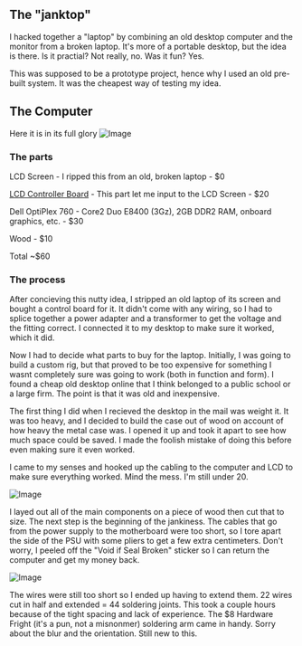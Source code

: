 ## The "janktop"

I hacked together a "laptop" by combining an old desktop computer and the monitor from a broken laptop. It's more of a portable desktop, but the idea is there. Is it practial? Not really, no. Was it fun? Yes. 

This was supposed to be a prototype project, hence why I used an old pre-built system. It was the cheapest way of testing my idea.


## The Computer

Here it is in its full glory
![Image](https://user-images.githubusercontent.com/9144361/32306205-3c900d82-bf37-11e7-9dd4-72bbca573ac3.jpg)


### The parts
LCD Screen - I ripped this from an old, broken laptop - $0

[LCD Controller Board](https://www.ebay.com/itm/Kit-for-LP156WH2-TLQB-LCD-LED-Lvds-Controller-Board-HDMI-DVI-VGA/112415296844?ssPageName=STRK%3AMEBIDX%3AIT&_trksid=p2060353.m2749.l2649)  - This part let me input to the LCD Screen - $20

Dell OptiPlex 760 - Core2 Duo E8400 (3Gz), 2GB DDR2 RAM, onboard graphics, etc. - $30

Wood - $10

Total ~$60


### The process
After concieving this nutty idea, I stripped an old laptop of its screen and bought a control board for it. It didn't come with any wiring, so I had to splice together a power adapter and a transformer to get the voltage and the fitting correct. I connected it to my desktop to make sure it worked, which it did. 

Now I had to decide what parts to buy for the laptop. Initially, I was going to build a custom rig, but that proved to be too expensive for something I wasnt completely sure was going to work (both in function and form). I found a cheap old desktop online that I think belonged to a public school or a large firm. The point is that it was old and inexpensive.

The first thing I did when I recieved the desktop in the mail was weight it. It was too heavy, and I decided to build the case out of wood on account of how heavy the metal case was. I opened it up and took it apart to see how much space could be saved. I made the foolish mistake of doing this before even making sure it even worked.

I came to my senses and hooked up the cabling to the computer and LCD to make sure everything worked. Mind the mess. I'm still under 20.

![Image](https://user-images.githubusercontent.com/9144361/32307217-97cb004e-bf3c-11e7-9139-d9c99315a78e.jpg)


I layed out all of the main components on a piece of wood then cut that to size. The next step is the beginning of the jankiness. The cables that go from the power supply to the motherboard were too short, so I tore apart the side of the PSU with some pliers to get a few extra centimeters. Don't worry, I peeled off the "Void if Seal Broken" sticker so I can return the computer and get my money back.

![Image](https://user-images.githubusercontent.com/9144361/32307098-088a21c6-bf3c-11e7-911e-481c778be29b.jpg)

The wires were still too short so I ended up having to extend them. 22 wires cut in half and extended = 44 soldering joints. This took a couple hours because of the tight spacing and lack of experience. The $8 Hardware Fright (it's a pun, not a misnonmer) soldering arm came in handy. Sorry about the blur and the orientation. Still new to this. 












